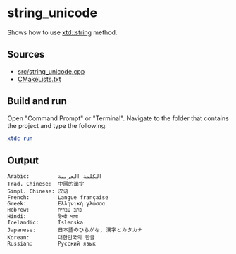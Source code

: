 # string_unicode

Shows how to use [xtd::string](https://gammasoft71.github.io/xtd/reference_guides/latest/classxtd_1_1string.html) method.

## Sources

* [src/string_unicode.cpp](src/string_unicode.cpp)
* [CMakeLists.txt](CMakeLists.txt)

## Build and run

Open "Command Prompt" or "Terminal". Navigate to the folder that contains the project and type the following:

```cmake
xtdc run
```

## Output

```
Arabic:         الكلمة العربية
Trad. Chinese:  中國的漢字
Simpl. Chinese: 汉语
French:         Langue française
Greek:          Ελληνική γλώσσα
Hebrew:         כתב עברית
Hindi:          हिन्दी भाषा
Icelandic:      Íslenska
Japanese:       日本語のひらがな, 漢字とカタカナ
Korean:         대한민국의 한글
Russian:        Русский язык
```
